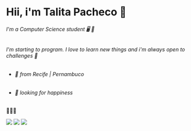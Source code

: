 # Hii, i'm Talita Pacheco 🥰

###### I'm a Computer Science student 🖥️ 💙

###### I'm starting to program. I love to learn new things and i'm always open to challenges 🧠

- ###### 📍 from Recife | Pernambuco

- ###### 🌈 looking for happiness

🦋🦋🦋

<a href = "mailto: tltpach@gmail.com"><img src="https://img.shields.io/badge/-Gmail-%23EA4335?style=for-the-badge&logo=gmail&logoColor=white" target="_blank"></a>
<a href="https://www.linkedin.com/in/talita-pacheco-690216208" target="_blank"><img src="https://img.shields.io/badge/-LinkedIn-%230077B5?style=for-the-badge&logo=linkedin&logoColor=white" target="_blank"></a>
<a href="https://instagram.com/Talitapach" target="_blank"><img src="https://img.shields.io/badge/-Instagram-%23E4405F?style=for-the-badge&logo=instagram&logoColor=white" target="_blank"></a>
